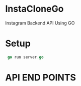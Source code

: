# InstaCloneGo
Instagram Backend API Using GO 

# Setup

```go 
 go run server.go
```
# API END POINTS 
